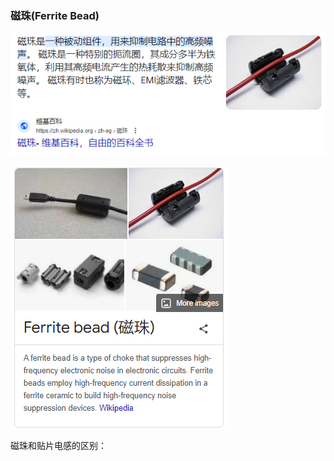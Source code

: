 ### 磁珠(Ferrite Bead)

![1698213777754](image/磁珠/1698213777754.png)

![1698213922900](image/磁珠/1698213922900.png)

磁珠和贴片电感的区别：

